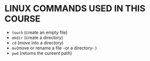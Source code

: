 # LINUX COMMANDS USED IN THIS COURSE

- `touch` (create an empty file)
- `mkdir` (create a directory)
- `cd` (move into a directory)
- `mv`(move or rename a file -or a directory- )
- `pwd` (returns the cureent path)
